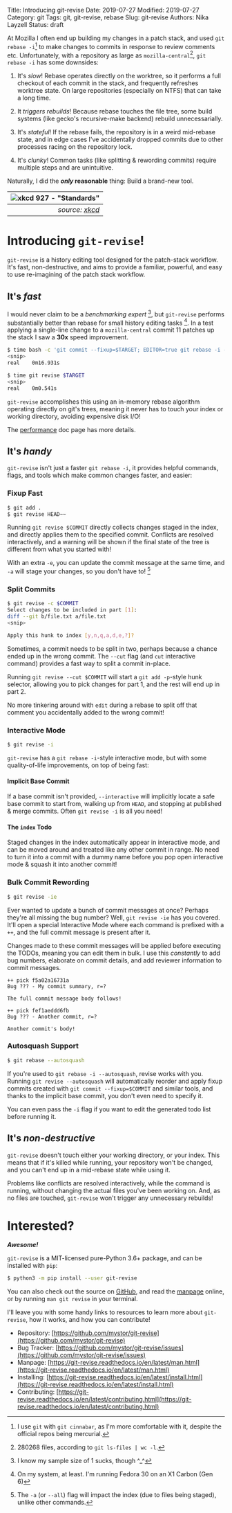 Title: Introducing git-revise
Date: 2019-07-27
Modified: 2019-07-27
Category: git
Tags: git, git-revise, rebase
Slug: git-revise
Authors: Nika Layzell
Status: draft

At Mozilla I often end up building my changes in a patch stack, and used `git
rebase -i`[^mozilla-hg] to make changes to commits in response to review
comments etc. Unfortunately, with a repository as large as
`mozilla-central`[^mc-files], `git rebase -i` has some downsides:

1. It's *slow*! Rebase operates directly on the worktree, so it performs a full
   checkout of each commit in the stack, and frequently refreshes worktree
   state. On large repositories (especially on NTFS) that can take a long time.

1. It *triggers rebuilds*! Because rebase touches the file tree, some build
   systems (like gecko's recursive-make backend) rebuild unnecessarially.

1. It's *stateful*! If the rebase fails, the repository is in a weird mid-rebase
   state, and in edge cases I've accidentally dropped commits due to other
   processes racing on the repository lock.
   
1. It's *clunky*! Common tasks (like splitting & rewording commits) require
   multiple steps and are unintuitive.

[^mozilla-hg]: I use `git` with `git cinnabar`, as I'm more comfortable with it,
    despite the official repos being mercurial.
[^mc-files]: 280268 files, according to `git ls-files | wc -l`.

Naturally, I did the **_only_ reasonable** thing: Build a brand-new tool.

| ![xkcd 927 - "Standards"]({attach}images/xkcd927.png) |
|------------------------------------------------------:|
| *source: [xkcd](https://xkcd.com/927/)*               |

# Introducing `git-revise`!

`git-revise` is a history editing tool designed for the patch-stack workflow.
It's fast, non-destructive, and aims to provide a familiar, powerful, and easy
to use re-imagining of the patch stack workflow.

## It's *fast*

I would never claim to be a *benchmarking expert* [^benchmark-expert], but
`git-revise` performs substantially better than rebase for small history editing
tasks [^system]. In a test applying a single-line change to a `mozilla-central`
commit 11 patches up the stack I saw a **30x** speed improvement.

```sh
$ time bash -c 'git commit --fixup=$TARGET; EDITOR=true git rebase -i --autosquash $TARGET~'
<snip>
real    0m16.931s
```

```sh
$ time git revise $TARGET
<snip>
real    0m0.541s
```

`git-revise` accomplishes this using an in-memory rebase algorithm operating
directly on git's trees, meaning it never has to touch your index or working
directory, avoiding expensive disk I/O!

The [performance](https://git-revise.readthedocs.io/en/latest/performance.html)
doc page has more details.

[^benchmark-expert]: I know my sample size of 1 sucks, though ^_^
[^system]: On my system, at least. I'm running Fedora 30 on an X1 Carbon (Gen 6)

## It's *handy*

`git-revise` isn't just a faster `git rebase -i`, it provides helpful commands,
flags, and tools which make common changes faster, and easier:

### Fixup Fast

```sh
$ git add .
$ git revise HEAD~~
```

Running `git revise $COMMIT` directly collects changes staged in the index, and
directly applies them to the specified commit. Conflicts are resolved
interactively, and a warning will be shown if the final state of the tree is
different from what you started with!

With an extra `-e`, you can update the commit message at the same time, and `-a`
will stage your changes, so you don't have to! [^revise-all]

[^revise-all]: The `-a` (or `--all`) flag will impact the index (due to files
    being staged), unlike other commands.

### Split Commits

```sh
$ git revise -c $COMMIT
Select changes to be included in part [1]:
diff --git b/file.txt a/file.txt
<snip>

Apply this hunk to index [y,n,q,a,d,e,?]?
```

Sometimes, a commit needs to be split in two, perhaps because a chance ended up
in the wrong commit. The `--cut` flag (and `cut` interactive command) provides a
fast way to split a commit in-place.

Running `git revise --cut $COMMIT` will start a `git add -p`-style hunk
selector, allowing you to pick changes for part 1, and the rest will end up in
part 2.

No more tinkering around with `edit` during a rebase to split off that comment
you accidentally added to the wrong commit!

### Interactive Mode

```sh
$ git revise -i
```

`git-revise` has a `git rebase -i`-style interactive mode, but with some
quality-of-life improvements, on top of being fast:

#### Implicit Base Commit

If a base commit isn't provided, `--interactive` will implicitly locate a safe
base commit to start from, walking up from `HEAD`, and stopping at published &
merge commits. Often `git revise -i` is all you need!

#### The `index` Todo

Staged changes in the index automatically appear in interactive mode, and can be
moved around and treated like any other commit in range. No need to turn it into
a commit with a dummy name before you pop open interactive mode & squash it into
another commit!

### Bulk Commit Rewording

```sh
$ git revise -ie
```

Ever wanted to update a bunch of commit messages at once? Perhaps they're all
missing the bug number? Well, `git revise -ie` has you covered. It'll open a
special Interactive Mode where each command is prefixed with a `++`, and the
full commit message is present after it.

Changes made to these commit messages will be applied before executing the
TODOs, meaning you can edit them in bulk. I use this _constantly_ to add bug
numbers, elaborate on commit details, and add reviewer information to commit
messages.

```
++ pick f5a02a16731a
Bug ??? - My commit summary, r=?

The full commit message body follows!

++ pick fef1aeddd6fb
Bug ??? - Another commit, r=?

Another commit's body!
```

### Autosquash Support

```sh
$ git rebase --autosquash
```

If you're used to `git rebase -i --autosquash`, revise works with you. Running
`git revise --autosquash` will automatically reorder and apply fixup commits
created with `git commit --fixup=$COMMIT` and similar tools, and thanks to the
implicit base commit, you don't even need to specify it.

You can even pass the `-i` flag if you want to edit the generated todo list
before running it.

## It's *non-destructive*

`git-revise` doesn't touch either your working directory, or your index. This
means that if it's killed while running, your repository won't be changed, and
you can't end up in a mid-rebase state while using it.

Problems like conflicts are resolved interactively, while the command is
running, without changing the actual files you've been working on. And, as no
files are touched, `git-revise` won't trigger any unnecessary rebuilds!

# Interested?

**_Awesome!_**

`git-revise` is a MIT-licensed pure-Python 3.6+ package, and can be installed
with `pip`:

```sh
$ python3 -m pip install --user git-revise
```

You can also check out the source on
[GitHub](https://github.com/mystor/git-revise), and read the
[manpage](https://git-revise.readthedocs.io/en/latest/man.html) online, or by
running `man git revise` in your terminal.

I'll leave you with some handy links to resources to learn more about
`git-revise`, how it works, and how you can contribute!

 * Repository: [https://github.com/mystor/git-revise](https://github.com/mystor/git-revise)
 * Bug Tracker: [https://github.com/mystor/git-revise/issues](https://github.com/mystor/git-revise/issues)
 * Manpage: [https://git-revise.readthedocs.io/en/latest/man.html](https://git-revise.readthedocs.io/en/latest/man.html)
 * Installing: [https://git-revise.readthedocs.io/en/latest/install.html](https://git-revise.readthedocs.io/en/latest/install.html)
 * Contributing: [https://git-revise.readthedocs.io/en/latest/contributing.html](https://git-revise.readthedocs.io/en/latest/contributing.html)
